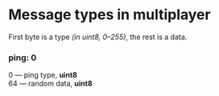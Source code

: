 # Message types in multiplayer
First byte is a type *(in uint8, 0–255)*, the rest is a data.

### ping: 0
0 — ping type, **uint8**<br>
64 — random data, **uint8**